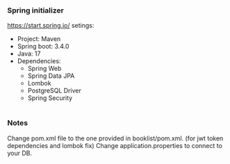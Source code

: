 ### Spring initializer
https://start.spring.io/ setings:
* Project: Maven
* Spring boot: 3.4.0
* Java: 17
* Dependencies:
  * Spring Web
  * Spring Data JPA
  * Lombok
  * PostgreSQL Driver
  * Spring Security

#
### Notes
Change pom.xml file to the one provided in booklist/pom.xml. (for jwt token dependencies and lombok fix)
Change application.properties to connect to your DB.

